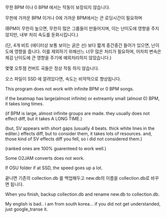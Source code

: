 무한 BPM 이나 0 BPM 에서는 작동이 보장되지 않습니다.

무한에 가까운 BPM 이거나 0에 가까운 BPM에서는 큰 로딩시간이 필요하며

(BPM이 무한히 높으면, 무한히 많은 그룹들이 만들어지며, 이는 난이도에 영향을 주지 않지만, 내부 처리 속도를 둔화시킵니다.)

(단, 4개 비트 (에디터상 보통 보이는 굵은 선) 보다 짧게 중간중간 들어가 있으면, 난이도에 영향을 줍니다. 이를 제외하기 위해선느 너무 많은 처리가 필요하며, 어차피 변속은 체감 난이도에 큰 영향을 주기에 예외처리하지 않았습니다.)

몇몇 오투잼 컨버트 곡들은 정상 작동 하지 않습니다.

오스 파일이 SSD 에 깔려있다면, 속도는 비약적으로 향상됩니다.


This program does not work with infinite BPM or 0 BPM songs.

if the beatmap has large(almost infinite) or extreamly small (almost 0) BPM, it takes long times.

(if BPM is large, almost infinite groups are made. they usually does not effect diff, but it takes A LONG TIME.)

(but, SV appears with short gaps (usually 4 beats. thick white lines in the editer.) effects diff, but to consider them, it takes lots of resources. and, those kind of SV effects diff you fell, so i did not considered them.)

(ranked ones are 100% guarenteed to work well.)

Some O2JAM converts does not work.

If OSU folder if at SSD, the speed goes up a lot.

끝나면 기존의 collection.db 를 백업해두고
new.db의 이름을 collection.db로 바꾸면 됩니다.

When you finish, backup collection.db and 
rename new.db to collection.db.

My english is bad.. i am from south korea...
if you did not get understanded, just google_transe it.

